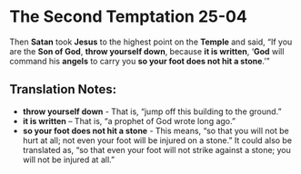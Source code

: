 The Second Temptation 25-04
=============================


Then **Satan** took **Jesus** to the highest point on the **Temple**
and said, “If you are the **Son of God**, **throw yourself down**,
because **it is written**, ‘**God** will command his **angels** to
carry you **so your foot does not hit a stone**.’”

Translation Notes:
------------------

-   **throw yourself down** - That is, “jump off this building to the
    ground.”
-   **it is written** – That is, “a prophet of God wrote long ago.”
-   **so your foot does not hit a stone** - This means, “so that you
    will not be hurt at all; not even your foot will be injured on a
    stone.” It could also be translated as, “so that even your foot
    will not strike against a stone; you will not be injured at all.”

